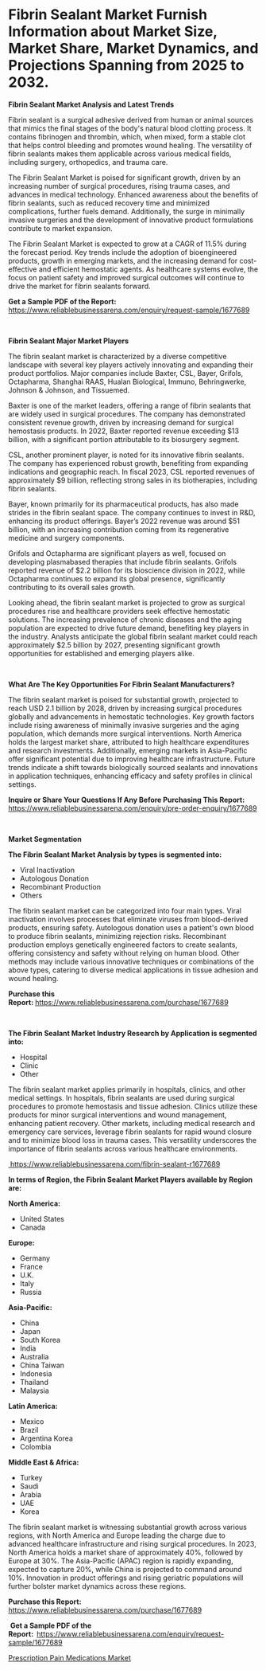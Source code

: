 <p><h1>Fibrin Sealant Market Furnish Information about Market Size, Market Share, Market Dynamics, and Projections Spanning from 2025 to 2032.</h1></p><p><strong>Fibrin Sealant Market Analysis and Latest Trends</strong></p>
<p><p>Fibrin sealant is a surgical adhesive derived from human or animal sources that mimics the final stages of the body's natural blood clotting process. It contains fibrinogen and thrombin, which, when mixed, form a stable clot that helps control bleeding and promotes wound healing. The versatility of fibrin sealants makes them applicable across various medical fields, including surgery, orthopedics, and trauma care.</p><p>The Fibrin Sealant Market is poised for significant growth, driven by an increasing number of surgical procedures, rising trauma cases, and advances in medical technology. Enhanced awareness about the benefits of fibrin sealants, such as reduced recovery time and minimized complications, further fuels demand. Additionally, the surge in minimally invasive surgeries and the development of innovative product formulations contribute to market expansion.</p><p>The Fibrin Sealant Market is expected to grow at a CAGR of 11.5% during the forecast period. Key trends include the adoption of bioengineered products, growth in emerging markets, and the increasing demand for cost-effective and efficient hemostatic agents. As healthcare systems evolve, the focus on patient safety and improved surgical outcomes will continue to drive the market for fibrin sealants forward.</p></p>
<p><strong>Get a Sample PDF of the Report:&nbsp;</strong> <a href="https://www.reliablebusinessarena.com/enquiry/request-sample/1677689?utm_campaign=2383&utm_medium=2&utm_source=Github&utm_content=ia&utm_term=08032025&utm_id=fibrin-sealant">https://www.reliablebusinessarena.com/enquiry/request-sample/1677689</a></p>
<p>&nbsp;</p>
<p><strong>Fibrin Sealant Major Market Players</strong></p>
<p><p>The fibrin sealant market is characterized by a diverse competitive landscape with several key players actively innovating and expanding their product portfolios. Major companies include Baxter, CSL, Bayer, Grifols, Octapharma, Shanghai RAAS, Hualan Biological, Immuno, Behringwerke, Johnson & Johnson, and Tissuemed.</p><p>Baxter is one of the market leaders, offering a range of fibrin sealants that are widely used in surgical procedures. The company has demonstrated consistent revenue growth, driven by increasing demand for surgical hemostasis products. In 2022, Baxter reported revenue exceeding $13 billion, with a significant portion attributable to its biosurgery segment.</p><p>CSL, another prominent player, is noted for its innovative fibrin sealants. The company has experienced robust growth, benefiting from expanding indications and geographic reach. In fiscal 2023, CSL reported revenues of approximately $9 billion, reflecting strong sales in its biotherapies, including fibrin sealants.</p><p>Bayer, known primarily for its pharmaceutical products, has also made strides in the fibrin sealant space. The company continues to invest in R&D, enhancing its product offerings. Bayer’s 2022 revenue was around $51 billion, with an increasing contribution coming from its regenerative medicine and surgery components.</p><p>Grifols and Octapharma are significant players as well, focused on developing plasmabased therapies that include fibrin sealants. Grifols reported revenue of $2.2 billion for its bioscience division in 2022, while Octapharma continues to expand its global presence, significantly contributing to its overall sales growth.</p><p>Looking ahead, the fibrin sealant market is projected to grow as surgical procedures rise and healthcare providers seek effective hemostatic solutions. The increasing prevalence of chronic diseases and the aging population are expected to drive future demand, benefiting key players in the industry. Analysts anticipate the global fibrin sealant market could reach approximately $2.5 billion by 2027, presenting significant growth opportunities for established and emerging players alike.</p></p>
<p>&nbsp;</p>
<p><strong>What Are The Key Opportunities For Fibrin Sealant Manufacturers?</strong></p>
<p><p>The fibrin sealant market is poised for substantial growth, projected to reach USD 2.1 billion by 2028, driven by increasing surgical procedures globally and advancements in hemostatic technologies. Key growth factors include rising awareness of minimally invasive surgeries and the aging population, which demands more surgical interventions. North America holds the largest market share, attributed to high healthcare expenditures and research investments. Additionally, emerging markets in Asia-Pacific offer significant potential due to improving healthcare infrastructure. Future trends indicate a shift towards biologically sourced sealants and innovations in application techniques, enhancing efficacy and safety profiles in clinical settings.</p></p>
<p><strong>Inquire or Share Your Questions If Any Before Purchasing This Report:</strong> <a href="https://www.reliablebusinessarena.com/enquiry/pre-order-enquiry/1677689?utm_campaign=2383&utm_medium=2&utm_source=Github&utm_content=ia&utm_term=08032025&utm_id=fibrin-sealant">https://www.reliablebusinessarena.com/enquiry/pre-order-enquiry/1677689</a></p>
<p>&nbsp;</p>
<p><strong>Market Segmentation</strong></p>
<p><strong>The Fibrin Sealant Market Analysis by types is segmented into:</strong></p>
<p><ul><li>Viral Inactivation</li><li>Autologous Donation</li><li>Recombinant Production</li><li>Others</li></ul></p>
<p><p>The fibrin sealant market can be categorized into four main types. Viral inactivation involves processes that eliminate viruses from blood-derived products, ensuring safety. Autologous donation uses a patient's own blood to produce fibrin sealants, minimizing rejection risks. Recombinant production employs genetically engineered factors to create sealants, offering consistency and safety without relying on human blood. Other methods may include various innovative techniques or combinations of the above types, catering to diverse medical applications in tissue adhesion and wound healing.</p></p>
<p><strong>Purchase this Report:&nbsp;</strong><a href="https://www.reliablebusinessarena.com/purchase/1677689?utm_campaign=2383&utm_medium=2&utm_source=Github&utm_content=ia&utm_term=08032025&utm_id=fibrin-sealant">https://www.reliablebusinessarena.com/purchase/1677689</a></p>
<p>&nbsp;</p>
<p><strong>The Fibrin Sealant Market Industry Research by Application is segmented into:</strong></p>
<p><ul><li>Hospital</li><li>Clinic</li><li>Other</li></ul></p>
<p><p>The fibrin sealant market applies primarily in hospitals, clinics, and other medical settings. In hospitals, fibrin sealants are used during surgical procedures to promote hemostasis and tissue adhesion. Clinics utilize these products for minor surgical interventions and wound management, enhancing patient recovery. Other markets, including medical research and emergency care services, leverage fibrin sealants for rapid wound closure and to minimize blood loss in trauma cases. This versatility underscores the importance of fibrin sealants across various healthcare environments.</p></p>
<p><a href="https://www.reliablebusinessarena.com/fibrin-sealant-r1677689?utm_campaign=2383&utm_medium=2&utm_source=Github&utm_content=ia&utm_term=08032025&utm_id=fibrin-sealant">&nbsp;https://www.reliablebusinessarena.com/fibrin-sealant-r1677689</a></p>
<p><strong>In terms of Region, the Fibrin Sealant Market Players available by Region are:</strong></p>
<p>
    <p> <strong> North America: </strong>
        <ul>
            <li>United States</li>
            <li>Canada</li>
        </ul>
        </p> 
    <p> <strong> Europe: </strong>
        <ul>
            <li>Germany</li>
            <li>France</li>
            <li>U.K.</li>
            <li>Italy</li>
            <li>Russia</li>
        </ul>
        </p> 
    <p> <strong> Asia-Pacific: </strong>
        <ul>
            <li>China</li>
            <li>Japan</li>
            <li>South Korea</li>
            <li>India</li>
            <li>Australia</li>
            <li>China Taiwan</li>
            <li>Indonesia</li>
            <li>Thailand</li>
            <li>Malaysia</li>
        </ul>
        </p> 
    <p> <strong> Latin America: </strong>
        <ul>
            <li>Mexico</li>
            <li>Brazil</li>
            <li>Argentina Korea</li>
            <li>Colombia</li>
        </ul>
        </p> 
    <p> <strong> Middle East & Africa: </strong>
        <ul>
            <li>Turkey</li>
            <li>Saudi</li>
            <li>Arabia</li>
            <li>UAE</li>
            <li>Korea</li>
        </ul>
    </p>
    </p>
<p><p>The fibrin sealant market is witnessing substantial growth across various regions, with North America and Europe leading the charge due to advanced healthcare infrastructure and rising surgical procedures. In 2023, North America holds a market share of approximately 40%, followed by Europe at 30%. The Asia-Pacific (APAC) region is rapidly expanding, expected to capture 20%, while China is projected to command around 10%. Innovation in product offerings and rising geriatric populations will further bolster market dynamics across these regions.</p></p>
<p><strong>Purchase this Report: </strong><a href="https://www.reliablebusinessarena.com/purchase/1677689?utm_campaign=2383&utm_medium=2&utm_source=Github&utm_content=ia&utm_term=08032025&utm_id=fibrin-sealant">https://www.reliablebusinessarena.com/purchase/1677689</a></p>
<p>&nbsp;<strong>Get a Sample PDF of the Report:&nbsp;&nbsp;</strong><a href="https://www.reliablebusinessarena.com/enquiry/request-sample/1677689?utm_campaign=2383&utm_medium=2&utm_source=Github&utm_content=ia&utm_term=08032025&utm_id=fibrin-sealant">https://www.reliablebusinessarena.com/enquiry/request-sample/1677689</a></p>
<p><strong></strong></p>
<p><p><a href="https://github.com/rileymgdorcas/Market-Research-Report-List-1/blob/main/prescription-pain-medications-market.md?utm_campaign=2383&utm_medium=2&utm_source=Github&utm_content=ia&utm_term=08032025&utm_id=fibrin-sealant">Prescription Pain Medications Market</a></p></p>